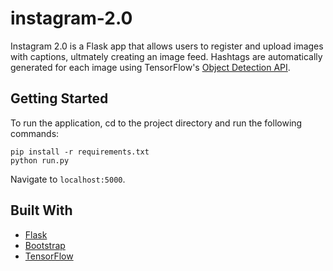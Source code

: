 # instagram-2.0

Instagram 2.0 is a Flask app that allows users to register and upload images with captions, ultmately creating an image feed. Hashtags are automatically generated for each image using TensorFlow's [Object Detection API](https://github.com/tensorflow/models/tree/master/research/object_detection). 

## Getting Started

To run the application, cd to the project directory and run the following commands:

```
pip install -r requirements.txt
python run.py
```

Navigate to `localhost:5000`.

## Built With
* [Flask](http://flask.pocoo.org/)
* [Bootstrap](https://getbootstrap.com/)
* [TensorFlow](https://www.tensorflow.org/)
